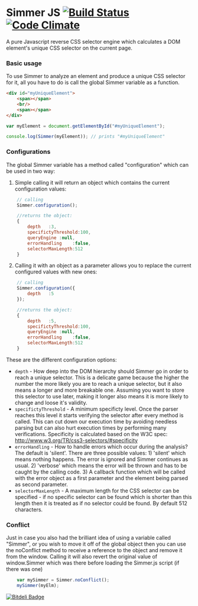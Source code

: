 Simmer JS [![Build Status](https://travis-ci.org/gmmorris/simmerjs.svg?branch=master)](https://travis-ci.org/gmmorris/simmerjs) [![Code Climate](https://codeclimate.com/github/gmmorris/simmerjs/badges/gpa.svg)](https://codeclimate.com/github/gmmorris/simmerjs)
=========

A pure Javascript reverse CSS selector engine which calculates a DOM element's unique CSS selector on the current page.

### Basic usage

To use Simmer to analyze an element and produce a unique CSS selector for it, all you have to do is call the global
Simmer variable as a function.


```html
<div id="myUniqueElement">
    <span></span>
    <br/>
    <span></span>
</div>
```

```js
var myElement = document.getElementById("#myUniqueElement");

console.log(Simmer(myElement)); // prints "#myUniqueElement"
```

### Configurations

The global Simmer variable has a method called "configuration" which can be used in two way:
1. Simple calling it will return an object which contains the current configuration values:

```js
    // calling
    Simmer.configuration();

    //returns the object:
    {
        depth   :3,
        specifictyThreshold:100,
        queryEngine :null,
        errorHandling    :false,
        selectorMaxLength:512
    }
```

2.  Calling it with an object as a parameter allows you to replace the current configured values with new ones:

```js
    // calling
    Simmer.configuration({
        depth   :5
    });

    //returns the object:
    {
        depth   :5,
        specifictyThreshold:100,
        queryEngine :null,
        errorHandling    :false,
        selectorMaxLength:512
    }
```

These are the different configuration options:
* `depth` - How deep into the DOM hierarchy should Simmer go in order to reach a unique selector. This is a delicate game because the higher the number the more likely you are to reach a unique selector, but it also means a longer and more breakable one. Assuming you want to store this selector to use later, making it longer also means it is more likely to change and loose it's validity.
* `specifictyThreshold` - A minimum specificty level. Once the parser reaches this level it starts verifying the selector after every method is called. This can cut down our execution time by avoiding needless parsing but can also hurt execution times by performing many verifications. Specificity is calculated based on the W3C spec: http://www.w3.org/TR/css3-selectors/#specificity
* `errorHandling` - How to handle errors which occur during the analysis? The default is 'silent'. There are three possible values: 1) 'silent' which means nothing happens. The error is ignored and Simmer continues as usual. 2) 'verbose' which means the error will be thrown and has to be caught by the calling code. 3) A callback function which will be called with the error object as a first parameter and the element being parsed as second parameter.
* `selectorMaxLength` - A maximum length for the CSS selector can be specified - if no specific selector can be found which is shorter than this length then it is treated as if no selector could be found. By default 512 characters.

### Conflict

Just in case you also had the brilliant idea of using a variable called "Simmer", or you wish to move it off of the global object then you can use the noConflict method to receive a reference to the object and remove it from the window.
Calling it will also revert the original value of window.Simmer which was there before loading the Simmer.js script (if there was one)

```js
    var mySimmer = Simmer.noConflict();
    mySimmer(myElm);
```



[![Bitdeli Badge](https://d2weczhvl823v0.cloudfront.net/gmmorris/simmerjs/trend.png)](https://bitdeli.com/free "Bitdeli Badge")
